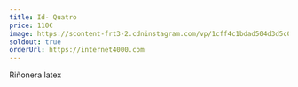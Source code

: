 ```yaml
---
title: Id- Quatro
price: 110€
image: https://scontent-frt3-2.cdninstagram.com/vp/1cff4c1bdad504d3d5c0bed73f8f51db/5B8417EB/t51.2885-15/e35/26157274_1895500947447035_6298378241740636160_n.jpg
soldout: true
orderUrl: https://internet4000.com
---
```


Riñonera latex
